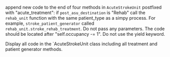append new code to the end of four methods in `AcuteStrokeUnit` postfixed with "acute_treatment": if `post_asu_destination` is "Rehab" call the `rehab_unit` function with the same patient_type as a simpy process. For example, `stroke_patient_generator` called `rehab_unit.stroke_rehab_treatment`. Do not pass any parameters. The code should be located after "self.occupancy -= 1". Do not use the yield keyword.  

Display all code in the  `AcuteStrokeUnit class including all treatment and patient generator methods.